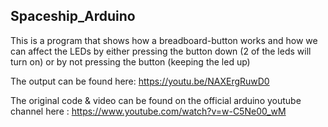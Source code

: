 Spaceship_Arduino
---


This is a program that shows how a breadboard-button works and how we can affect the LEDs by either pressing the button down (2 of the leds will turn on) or by not pressing the button (keeping the led up)


The output can be found here:
https://youtu.be/NAXErgRuwD0


The original code & video can be found on the official arduino youtube channel here : https://www.youtube.com/watch?v=w-C5Ne00_wM

